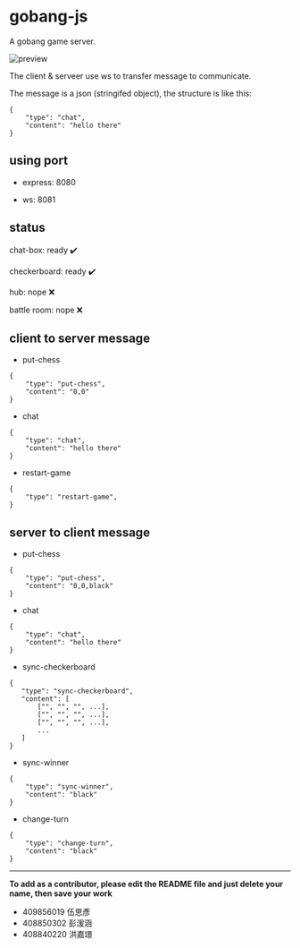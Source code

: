 # gobang-js

A gobang game server.

![preview](https://github.com/lusterofgem/gobang-js/assets/images/preview)

The client & serveer use ws to transfer message to communicate.

The message is a json (stringifed object), the structure is like this:

```
{
    "type": "chat",
    "content": "hello there"
}
```

## using port

 - express: 8080

 - ws: 8081

## status

chat-box: ready ✔️

checkerboard: ready ✔️

hub: nope ❌

battle room: nope ❌

## client to server message
 
 - put-chess

```
{
    "type": "put-chess",
    "content": "0,0"
}
```

 - chat

```
{
    "type": "chat",
    "content": "hello there"
}
```

 - restart-game

```
{
    "type": "restart-game",
}
```

## server to client message

 - put-chess

```
{
    "type": "put-chess",
    "content": "0,0,black"
}
```

 - chat

```
{
    "type": "chat",
    "content": "hello there"
}
```

 - sync-checkerboard

 ```
 {
    "type": "sync-checkerboard",
    "content": [
        ["", "", "", ...],
        ["", "", "", ...],
        ["", "", "", ...],
        ...
    ]
 }
 ```

 - sync-winner
 
```
{
    "type": "sync-winner",
    "content": "black"
}
```

 - change-turn

```
{
    "type": "change-turn",
    "content": "black"
}
```

 ---
 
**To add as a contributor, please edit the README file and just delete your name, then save your work**
 - 409856019 伍思彥
 - 408850302 彭湲涵
 - 408840220 洪嘉璟
 
